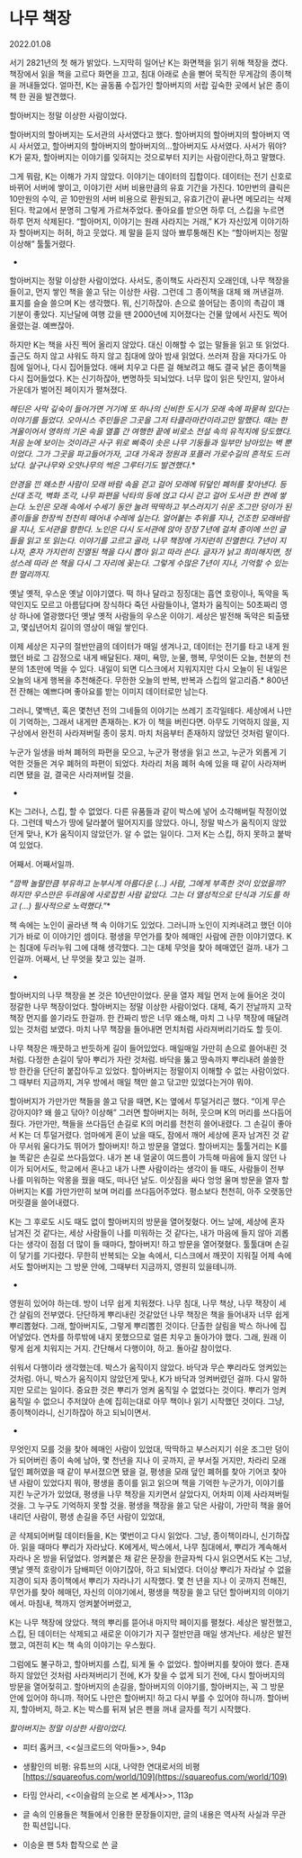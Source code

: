 # 나무 책장

2022.01.08

서기 2821년의 첫 해가 밝았다. 느지막히 일어난 K는 화면책을 읽기 위해 책장을 켰다. 책장에서 읽을 책을 고르다 화면을 끄고, 침대 아래로 손을 뻗어 묵직한 무게감의 종이책을 꺼내들었다. 얼마전, K는 골동품 수집가인 할아버지의 서랍 깊숙한 곳에서 낡은 종이책 한 권을 발견했다.

할아버지는 정말 이상한 사람이었다.

할아버지의 할아버지는 도서관의 사서였다고 했다. 할아버지의 할아버지의 할아버지 역시 사서였고, 할아버지의 할아버지의 할아버지의...할아버지도 사서였다. 사서가 뭐야? K가 묻자, 할아버지는 이야기를 잊혀지는 것으로부터 지키는 사람이란다,하고 말했다.

그게 뭐람, K는 이해가 가지 않았다. 이야기는 데이터의 집합이다. 데이터는 전기 신호로 바뀌어 서버에 쌓이고, 이야기란 서버 비용만큼의 유효 기간을 가진다. 10만번의 클릭은 10만원의 수익, 곧 10만원의 서버 비용으로 환원되고, 유효기간이 끝나면 메모리는 삭제된다. 학교에서 분명히 그렇게 가르쳐주었다. 좋아요를 받으면 하루 더, 스킵을 누르면 하루 먼저 삭제된다. “할아머지, 이야기는 원래 사라지는 거래,” K가 자신있게 이야기하자 할아버지는 허허, 하고 웃었다. 제 말을 듣지 않아 뾰루퉁해진 K는 “할아버지는 정말 이상해” 툴툴거렸다.

-

할아버지는 정말 이상한 사람이었다. 사서도, 종이책도 사라진지 오래인데, 나무 책장을 들이고, 먼지 쌓인 책을 쓸고 닦는 이상한 사람. 그런데 그 종이책을 대체 왜 꺼낸걸까. 표지를 슬슬 쓸으며 K는 생각했다. 뭐, 신기하잖아. 손으로 쓸어담는 종이의 촉감이 꽤 기분이 좋았다. 지난달에 여행 갔을 땐 2000년에 지어졌다는 건물 앞에서 사진도 찍어 올렸는걸. 예쁘잖아.

하지만 K는 책을 사진 찍어 올리지 않았다. 대신 이해할 수 없는 말들을 읽고 또 읽었다. 출근도 하지 않고 샤워도 하지 않고 침대에 앉아 밤새 읽었다. 쓰러져 잠을 자다가도 아침에 일어나, 다시 집어들었다. 애써 치우고 다른 걸 해보려고 해도 결국 낡은 종이책을 다시 집어들었다. K는 신기하잖아, 변명하듯 되뇌었다. 너무 많이 읽은 탓인지,  알아서 가운데가 벌어진 페이지가 펼쳐졌다.

*헤딘은 사막 깊숙이 들어가면 거기에 또 하나의 신비한 도시가 모래 속에 파묻혀 있다는 이야기를 들었다. 오아시스 주민들은 그곳을 그저 타클라마칸이라고만 말했다. 때는 한겨울이어서 영하의 기온 속을 열흘 간 여행한 끝에 비로소 전설 속의 유적지에 당도했다. 처음 눈에 보이는 것이라곤 사구 위로 삐죽이 솟은 나무 기둥들과 일부만 남아있는 벽 뿐이었다. 그가 그곳을 파고들어가자, 고대 가옥과 정원과 포플러 가로수길의 흔적도 드러났다. 살구나무와 오얏나무의 썩은 그루터기도 발견했다.**

*안경을 낀 왜소한 사람이 모래 바람 속을 걷고 걸어 모래에 뒤덮인 폐허를 찾아낸다. 등신대 조각, 벽화 조각, 나무 파편을 낙타의 등에 얹고 다시 걷고 걸어 도서관 한 켠에 쌓는다. 노인은 모래 속에서 수세기 동안 눌려 딱딱하고 부스러지기 쉬운 조그만 덩이가 된 종이들을 한장씩 천천히 떼어내 수레에 실는다. 얼어붙는 추위를 지나, 건조한 모래바람을 지나, 도서관을 향한다. 노인은 다시 도서관에 앉아 장장 7년에 걸쳐 종이에 쓰인 글들을 읽고 또 읽는다. 이야기를 고르고 골라, 나무 책장에 가지런히 진열한다. 7년이 지나자, 혼자 가지런히 진열된 책을 다시 뽑아 읽고 따라 쓴다. 글자가 낡고 희미해지면, 정성스레 따라 쓴 책을 다시 그 자리에 꽂는다. 그렇게 수많은 7년이 지나, 기억할 수 있는 한 멀리까지.*

옛날 옛적, 우스운 옛날 이야기였다. 떡 하나 달라고 징징대는 흡연 호랑이나, 독약을 독약인지도 모르고 아름답다며 장식하다 죽던 사람들이나, 열차가 움직이는 50초짜리 영상 하나에 열광했다던 옛날 옛적 사람들의 우스운 이야기. 세상은 발전해 독약은 퇴출됐고, 몇십년어치 길이의 영상이 매일 쌓인다.

이제 세상은 지구의 절반만큼의 데이터가 매일 생겨나고, 데이터는 전기를 타고 내게 원했던 바로 그 감정으로 내게 배달된다. 재미, 욕망, 눈물, 행복, 무엇이든 오늘, 천분의 천분의 1초만에 먹을 수 있다. 내일이 되면 디스크에서 지워지지만 다시 오늘이 된 내일은 오늘의 내게 행복을 추천해준다. 무한한 오늘의 반복, 반복과 스킵의 알고리즘.* 800년전 잔해는 예쁘다며 좋아요를 받는 이미지 데이터로만 남는다.

그러니, 몇백년, 혹은 몇천년 전의 그네들의 이야기는 쓰레기 조각일테다. 세상에서 나만이 기억하는, 그래서 내게만 존재하는. K가 이 책을 버린다면. 아무도 기억하지 않을, 지구상에서 완전히 사라져버릴 종이 뭉치. 마치 처음부터 존재하지 않았던 것처럼 말이다.

누군가 일생을 바쳐 폐허의 파편을 모으고, 누군가 평생을 읽고 쓰고, 누군가 외롭게 기억한 것들은 겨우 폐허의 파편이 되었다. 차라리 처음 폐허 속에 있을 때 같이 사라져버리면 됐을 걸, 결국은 사라져버릴 것을.

-

K는 그러나, 스킵, 할 수 없었다. 다른 유품들과 같이 박스에 넣어 소각해버릴 작정이었다. 그런데 박스가 땅에 달라붙어 떨어지지를 않았다. 아니, 정말 박스가 움직이지 않았던게 맞나, K가 움직이지 않았던가. 알 수 없는 일이다. 그저 K는 스킵, 하지 못하고 붙박여 있었다.

어째서. 어째서일까.

*“깜짝 놀랄만큼 부유하고 눈부시게 아름다운 (...) 사람, 그에게 부족한 것이 있었을까? 하지만 우스만은 두려움에 사로잡힌 사람 같았다. 그는 더 열성적으로 단식과 기도를 하고 (...) 필사적으로 노력했다.”**

책 속에는 노인이 골라낸 책 속 이야기도 있었다. 그러니까 노인이 지켜내려고 했던 이야기가 바로 이 이야기인 셈이다. 평생을 무언가를 찾아 헤매인 사람에 관한 이야기였다. K는 침대에 두러누워 그에 대해 생각했다. 그는 대체 무엇을 찾아 헤매였던 걸까. 내가 그인걸까. 어째서, 난 무엇을 찾고 있는 걸까.

-

할아버지의 나무 책장을 본 것은 10년만이었다. 문을 열자 제일 먼저 눈에 들어온 것이 정갈한 나무 책장이었다. 할아버지는 정말 이상한 사람이었다. 대체, 죽기 전날까지 고작 책장 먼지를 쓸기라도 한걸까. 한 칸짜리 방은 너무 왜소해, 마치 그 나무 책장에 매달려있는 것처럼 보였다. 마치 나무 책장을 들어내면 먼치처럼 사라져버리기라도 할 듯이.

나무 책장은 깨끗하고 반듯하게 길이 들어있었다. 매일매일 가만히 손으로 쓸어내린 것처럼. 다정한 손길이 닿아 뿌리가 자란 것처럼. 바닥을 뚫고 땅속까지 뿌리내려 쓸쓸한 방 한칸을 단단히 붙잡아두고 있었다. 할아버지는 정말이지 이해할 수 없는 사람이었다. 그 때부터 지금까지, 겨우 방에서 매일 책만 쓸고 닦고만 있었다는거야 뭐야.

할아버지가 가만가만 책들을 쓸고 닦을 때면, K는 옆에서 투덜거리곤 했다. “이게 무슨 강아지야? 왜 쓸고 닦아? 이상해” 그러면 할아버지는 허허, 웃으며 K의 머리를 쓰다듬어줬다. 가만가만, 책들을 쓰다듬던 손길로 K의 머리를 천천히 쓸어내렸다. 그 손길이 좋아서 K는 더 투덜거렸다. 엄마에게 혼이 났을 때도, 잠에서 깨어 세상에 혼자 남겨진 것 같아 무서워 울다가도 뛰어가 할아버지! 하고 방문을 열었다. 할아버지는 툴툴거리는 K를 늘 똑같은 손길로 쓰다듬었다. 내가 본 내 얼굴이 여드름이 가득해 마음에 들지 않던 나이가 되어서도, 학교에서 혼나고 내가 나쁜 사람이라는 생각이 들 때도, 사람들이 전부 나를 미워하는 악몽을 꿨을 때도, 떠나던 날도. 이삿짐을 싸다 엉엉 울며 방문을 열자 할아버지는 K를 가만가만히 보며 머리를 쓰다듬어주었다. 평소보다 천천히, 아주 오랫동안 머릿결을 쓸어내렸다.

K는 그 후로도 시도 때도 없이 할아버지의 방문을 열어젖혔다. 어느 날에, 세상에 혼자 남겨진 것 같다는, 세상 사람들이 나를 미워하는 것 같다는, 내가 마음에 들지 않아 괴롭다는 생각이 점점 더 많이 들 때마다, 할아버지! 하고 방문을 열어졎혔다. 툴툴대며 손길이 닿기를 기다렸다. 무한히 반복되는 오늘 속에서, 디스크에서 깨끗이 지워질 어제 속에서도 할아버지는 그 방문 안에, 그때부터 지금까지, 영원히 있을테니까.

-

영원히 있어야 하는데. 방이 너무 쉽게 치워졌다. 나무 침대, 나무 책상, 나무 잭장이 세간 살림의 전부였다. 단단하게 뿌리내린 것같았던 나무 책장은 책을 들어내자 너무 쉽게 뿌리뽑혔다. 그래, 할아버지도, 그렇게 뿌리뽑힌 것이다. 단촐한 살림을 박스 하나에 집어넣었다. 연차를 하루밖에 내지 못했으므로 얼른 치우고 돌아가야 했다. 그래, 원래 이렇게 쉽게 치워지는 거지. 간단해서 다행이야, 하고. 돌아갈 참이었다.

쉬워서 다행이라 생각했는데. 박스가 움직이지 않았다. 바닥과 무슨 뿌리라도 엉켜있는 것처럼. 아니, 박스가 움직이지 않았던게 맞나, K가 바닥과 엉켜버렸던 걸까. 다시 말하지만 모르는 일이다. 중요한 것은 뿌리가 엉켜 움직일 수 없었다는 것이다. 뿌리가 엉켜 움직일 수 없으니 주저앉아 손에 집히는대로 아무 책이나 읽기 시작했던 것이다. 그냥, 종이책이라니, 신기하잖아 하고 되뇌이면서.

-

무엇인지 모를 것을 찾아 헤매인 사람이 있었대, 딱딱하고 부스러지기 쉬운 조그만 덩이가 되어버린 종이 속에 남아, 몇 천년을 지나 이 곳까지, 곧 부서질 거지만, 차라리 모래 덮인 폐허였을 때 같이 부서졌으면 됐을 걸, 평생을 모래 덮인 폐허를 찾아 기어코 찾아낸 사람이 있었다지 뭐야, 평생을 종이를 읽고 읽으며 책을 기억한 누군가가, 이야기를 지킨 누군가가 있었대, 평생을 나무 책장을 지키면서 살았다지, 어차피 이제 사라져버릴 것을. 그 누구도 기억하지 못할 것을. 평생을 책장을 쓸고 닦은 사람이, 가만히 책을 쓸어내리던 사람이, 평생 손길을 주던 사람이 있었대,

곧 삭제되어버릴 데이터들을, K는 몇번이고 다시 읽었다. 그냥, 종이책이라니, 신기하잖아. 읽을 때마다 뿌리가 자라났다. K에게서, 박스에서, 나무 침대에서, 뿌리가 계속해서 자라나 온 방을 뒤덮었다. 엉켜붙은 채 같은 문장을 한글자씩 다시 읽으면서도 K는 그냥, 옛날 옛적 호랑이가 담배피던 이야기잖아, 하고 되뇌였다. 더이상 뿌리가 자라날 수 없을 지경이 되자 종이책에서 뿌리가 자라나기 시작했다. 몇 천 년을 지나 이 곳까지 전해진, 무언가를 찾아 헤매던, 자신의 이야기에서, 평생을 책장을 쓸고 닦던 할아버지의 이야기에서. 마침내, 책까지 엉켜붙어버렸고,

K는 나무 책장에 앉았다. 책의 뿌리를 뜯어내 마지막 페이지를 펼쳤다. 세상은 발전했고, 스킵, 된 데이터는 삭제되고 새로운 이야기가 지구 절반만큼 매일 생겨난다. 세상은 발전했고, 여전히 K는 책 속의 이야기는 우스웠다.

그럼에도 불구하고, 할아버지를 스킵, 되게 둘 수 없었다. 할아버지를 찾아야 했다. 존재하지 않았던 것처럼 사라져버리기 전에, K가 찾을 수 없게 되기 전에, 다시 할아버지의 방문을 열어젖히고. 할아버지의 손길을, 할아버지의 이야기를, 할아버지는, 꼭 그 방문 안에 있어야 하니까. 적어도 나만은 할아버지! 하고 다시 부를 수 있어야 하니까. 할아버지, 할아버지, 하고. K는 박스를 뒤져 낡은 펜을 꺼내 글자를 적기 시작했다.

*할아버지는 정말 이상한 사람이었다.*

* 피터 홉커크, <<실크로드의 악마들>>, 94p

* 생활인의 비평: 유튜브의 시대, 나약한 연대로서의 비평 [https://squareofus.com/world/109](https://squareofus.com/world/109)

* 타밈 안사리, <<이슬람의 눈으로 본 세계사>>, 113p

* 글 속의 인용들은 책들에서 인용한 문장들이지만, 글의 내용은 역사적 사실과 무관한 픽션입니다.

* 이승윤 팬 5차 합작으로 쓴 글